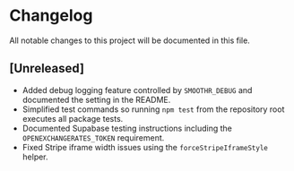 # Changelog

All notable changes to this project will be documented in this file.

## [Unreleased]
- Added debug logging feature controlled by `SMOOTHR_DEBUG` and documented the setting in the README.
- Simplified test commands so running `npm test` from the repository root executes all package tests.
- Documented Supabase testing instructions including the `OPENEXCHANGERATES_TOKEN` requirement.
- Fixed Stripe iframe width issues using the `forceStripeIframeStyle` helper.

